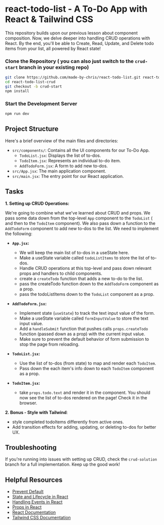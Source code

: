 # react-todo-list - A To-Do App with React & Tailwind CSS

This repository builds upon our previous lesson about component composition.
Now, we delve deeper into handling CRUD operations with React. By the end,
you'll be able to Create, Read, Update, and Delete todo items from your list,
all powered by React state!

### Clone the Repository ( you can also just switch to the `crud-start` branch in your existing repo)

```bash
git clone https://github.com/made-by-chris/react-todo-list.git react-todo-list-crud
cd react-todo-list-crud
git checkout -b crud-start
npm install
```

### Start the Development Server

```bash
npm run dev
```

## Project Structure

Here's a brief overview of the main files and directories:

- `src/components/`: Contains all the UI components for our To-Do App.
  - `TodoList.jsx`: Displays the list of to-dos.
  - `TodoItem.jsx`: Represents an individual to-do item.
  - `AddTodoForm.jsx`: A form to add new to-dos.
- `src/App.jsx`: The main application component.
- `src/main.jsx`: The entry point for our React application.

## Tasks

**1. Setting up CRUD Operations:**

We're going to combine what we've learned about CRUD and props. We pass some
data down from the top-level `App` component to the `TodoList` ( and then to the
`TodoItem` component). We also pass down a function to the `AddTodoForm`
component to add new to-dos to the list. We need to implement the following:

- **`App.jsx`:**
  - We will keep the main list of to-dos in a useState here.
  - Make a useState variable called `todoListItems` to store the list of to-dos.
  - Handle CRUD operations at this top-level and pass down relevant props and
    handlers to child components.
  - create a `createTodo` function that adds a new to-do to the list.
  - pass the createTodo function down to the `AddTodoForm` component as a prop.
  - pass the todoListItems down to the `TodoList` component as a prop.

- **`AddTodoForm.jsx`:**
  - Implement state (`useState`) to track the text input value of the form.
  - Make a useState variable called `formInputValue` to store the text input
    value.
  - Add a `handleSubmit` function that pushes calls `props.createTodo` function
    (passed down as a prop) with the current input value.
  - Make sure to prevent the default behavior of form submission to stop the
    page from reloading.

- **`TodoList.jsx`:**
  - Use the list of to-dos (from state) to map and render each `TodoItem`.
  - Pass down the each item's info down to each `TodoItem` component as a prop.

- **`TodoItem.jsx`:**
  - take `props.todo.text` and render it in the component. You should now see
    the list of to-dos rendered on the page! Check it in the browser.

**2. Bonus - Style with Tailwind**:

- style completed todoItems differently from active ones.
- Add transition effects for adding, updating, or deleting to-dos for better UX.

## Troubleshooting

If you're running into issues with setting up CRUD, check the `crud-solution`
branch for a full implementation. Keep up the good work!

## Helpful Resources

- [Prevent Default](https://developer.mozilla.org/en-US/docs/Web/API/Event/preventDefault)
- [State and Lifecycle in React](https://react.dev/learn/state-a-components-memory)
- [Handling Events in React](https://react.dev/learn/responding-to-events)
- [Props in React](https://react.dev/learn/passing-props-to-a-component)
- [React Documentation](https://reactjs.org/docs/getting-started.html)
- [Tailwind CSS Documentation](https://tailwindcss.com/docs)
